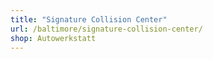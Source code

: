 ```yaml
---
title: "Signature Collision Center"
url: /baltimore/signature-collision-center/
shop: Autowerkstatt
---
```

